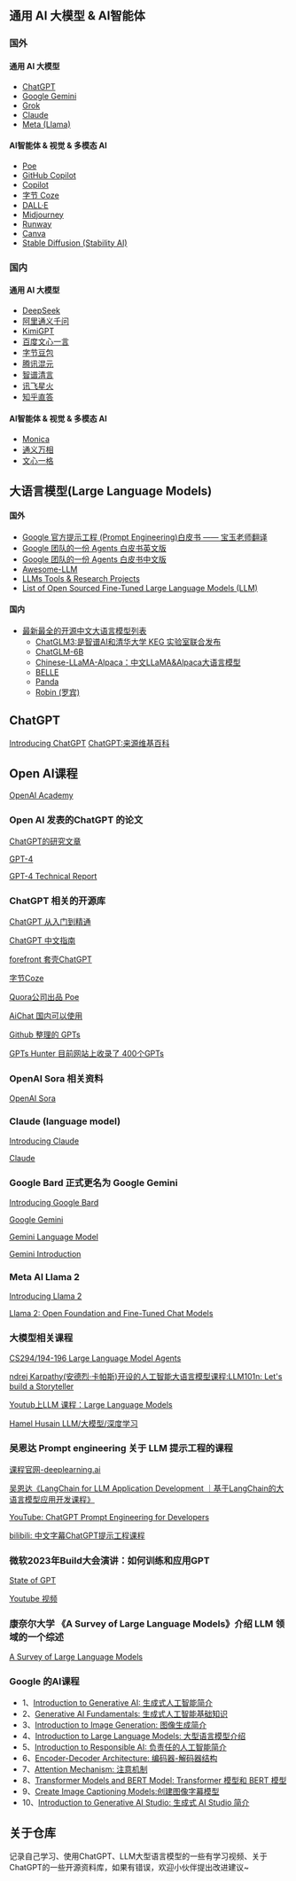 ## 通用 AI 大模型 & AI智能体
### 国外
#### 通用 AI 大模型
* [ChatGPT](https://chatgpt.com)
* [Google Gemini](https://gemini.google.com)
* [Grok](https://grok.com)
* [Claude](https://claude.ai)
* [Meta (Llama)](https://www.meta.ai)
#### AI智能体 & 视觉 & 多模态 AI
* [Poe](https://poe.com)
* [GitHub Copilot](https://github.com/copilot)
* [Copilot](https://copilot.microsoft.com/chats/CiRZwfGW3wtEgNE9UMeLT)
* [字节 Coze](https://www.coze.com)
* [DALL·E](https://openai.com/dall-e-2)
* [Midjourney](https://www.midjourney.com)
* [Runway](https://runwayml.com)
* [Canva](https://www.canva.com)
* [Stable Diffusion (Stability AI)](https://stability.ai)

### 国内
#### 通用 AI 大模型
* [DeepSeek](https://chat.deepseek.com)
* [阿里通义千问](https://tongyi.aliyun.com)
* [KimiGPT](https://kimi.moonshot.cn)
* [百度文心一言](https://yiyan.baidu.com)
* [字节豆包](https://www.doubao.com/chat)
* [腾讯混元](https://hunyuan.tencent.com)
* [智谱清言](https://chatglm.cn)
* [讯飞星火](https://xinghuo.xfyun.cn/desk)
* [知乎直答](https://zhida.zhihu.com)
#### AI智能体 & 视觉 & 多模态 AI
* [Monica](https://monica.im)
* [通义万相](https://tongyi.aliyun.com/wanxiang)
* [文心一格](https://yige.baidu.com)


## 大语言模型(Large Language Models)
#### 国外
* [Google 官方提示工程 (Prompt Engineering)白皮书 —— 宝玉老师翻译](https://baoyu.io/blog/google-prompt-engineering-whitepaper)
* [Google 团队的一份 Agents 白皮书英文版](https://drive.google.com/file/d/1oEjiRCTbd54aSdB_eEe3UShxLBWK9xkt/view?pli=1)
* [Google 团队的一份 Agents 白皮书中文版](https://arthurchiao.art/blog/ai-agent-white-paper-zh)
* [Awesome-LLM](https://github.com/Hannibal046/Awesome-LLM)
* [LLMs Tools & Research Projects](https://github.com/PetroIvaniuk/llms-tools)
* [List of Open Sourced Fine-Tuned Large Language Models (LLM)](https://sungkim11.medium.com/list-of-open-sourced-fine-tuned-large-language-models-llm-8d95a2e0dc76)
#### 国内
* [最新最全的开源中文大语言模型列表](https://www.wehelpwin.com/article/4110)
  * [ChatGLM3:是智谱AI和清华大学 KEG 实验室联合发布](https://github.com/THUDM/ChatGLM3)
  * [ChatGLM-6B](https://github.com/THUDM/ChatGLM-6B)
  * [Chinese-LLaMA-Alpaca：中文LLaMA&Alpaca大语言模型](https://github.com/ymcui/Chinese-LLaMA-Alpaca)
  * [BELLE](https://github.com/LianjiaTech/BELLE)
  * [Panda](https://github.com/dandelionsllm/pandallm)
  * [Robin (罗宾)](https://github.com/OptimalScale/LMFlow)


## ChatGPT
[Introducing ChatGPT](https://openai.com/blog/chatgpt)
[ChatGPT:来源维基百科](https://zh.wikipedia.org/wiki/ChatGPT)

## Open AI课程
[OpenAI Academy](https://academy.openai.com/home/content)

### Open AI 发表的ChatGPT 的论文

[ChatGPT的研究文章](https://openai.com/research)

[GPT-4](https://openai.com/research/gpt-4)

[GPT-4 Technical Report](https://arxiv.org/pdf/2303.08774.pdf)


### ChatGPT 相关的开源库

[ChatGPT 从入门到精通](https://github.com/justjavac/chatgpt)

[ChatGPT 中文指南](https://github.com/yzfly/awesome-chatgpt-zh)

[forefront 套壳ChatGPT](https://chat.forefront.ai/)

[字节Coze](https://www.coze.com)

[Quora公司出品 Poe](https://poe.com)

[AiChat 国内可以使用](https://c.aichat.la/#/friend)

[Github 整理的 GPTs](https://github.com/linexjlin/GPTs)

[GPTs Hunter 目前网站上收录了 400个GPTs](https://www.gptshunter.com)

### OpenAI Sora 相关资料

[OpenAI Sora](https://openai.com/sora)

### Claude (language model)

[Introducing Claude](https://en.wikipedia.org/wiki/Claude_(language_model))

[Claude](https://claude.ai/)

### Google Bard 正式更名为 Google Gemini
[Introducing Google Bard](https://en.wikipedia.org/wiki/Gemini_(chatbot))

[Google Gemini](https://gemini.google.com/app)

[Gemini Language Model](https://en.wikipedia.org/wiki/Gemini_%28language_model%29)

[Gemini Introduction](https://deepmind.google/technologies/gemini/#introduction)

###  Meta AI Llama 2

[Introducing Llama 2](https://ai.meta.com/llama/?utm_source=twitter&utm_medium=organic_social&utm_campaign=llama2&utm_content=video)

[Llama 2: Open Foundation and Fine-Tuned Chat Models](https://scontent-nrt1-1.xx.fbcdn.net/v/t39.2365-6/10000000_662098952474184_2584067087619170692_n.pdf?_nc_cat=105&ccb=1-7&_nc_sid=3c67a6&_nc_ohc=qhK-ahCbkBMAX-qEWmV&_nc_ht=scontent-nrt1-1.xx&oh=00_AfDKue2tZZUVNnzD5Nwv_k-GswWsZeS0yUHpgtEaSdJGVA&oe=64BE66FF)

### 大模型相关课程

[CS294/194-196 Large Language Model Agents](https://rdi.berkeley.edu/llm-agents/f24)

[ndrej Karpathy(安德烈·卡帕斯)开设的人工智能大语言模型课程:LLM101n: Let's build a Storyteller](https://github.com/karpathy/LLM101n)

[Youtub上LLM 课程：Large Language Models](https://www.youtube.com/playlist?list=PLqGkIjcOyrGnjyBHl4GE2S9kX47X96FH-)

[Hamel Husain LLM/大模型/深度学习](https://hamel.dev/blog/posts/course)

### 吴恩达 Prompt engineering 关于 LLM 提示工程的课程

[课程官网-deeplearning.ai](https://www.deeplearning.ai)

[吴恩达《LangChain for LLM Application Development ｜基于LangChain的大语言模型应用开发课程》](https://youtu.be/gUcYC0Iuw2g)

[YouTube: ChatGPT Prompt Engineering for Developers](https://youtu.be/hQTEVI87GRg)

[bilibili: 中文字幕ChatGPT提示工程课程](https://www.bilibili.com/video/BV1gs4y1R7EJ/?share_source=copy_web&vd_source=4e61e7552d45a3b497e560000fb24dbe)


###  微软2023年Build大会演讲：如何训练和应用GPT

[State of GPT](https://build.microsoft.com/en-US/sessions/db3f4859-cd30-4445-a0cd-553c3304f8e2)

[Youtube 视频](https://youtu.be/YrBJiy-V8MY)

### 康奈尔大学 《A Survey of Large Language Models》介绍 LLM 领域的一个综述

[A Survey of Large Language Models](https://arxiv.org/abs/2303.18223)

### Google 的AI课程
- 1、[Introduction to Generative AI: 生成式人工智能简介](https://www.cloudskillsboost.google/course_templates/536)
- 2、[Generative AI Fundamentals: 生成式人工智能基础知识](https://www.cloudskillsboost.google/course_templates/556)
- 3、[Introduction to Image Generation: 图像生成简介](https://www.cloudskillsboost.google/course_templates/541)
- 4、[Introduction to Large Language Models: 大型语言模型介绍](https://www.cloudskillsboost.google/course_templates/539)
- 5、[Introduction to Responsible AI: 负责任的人工智能简介](https://www.cloudskillsboost.google/course_templates/554)
- 6、[Encoder-Decoder Architecture: 编码器-解码器结构](https://www.cloudskillsboost.google/course_templates/543)
- 7、[Attention Mechanism: 注意机制](https://www.cloudskillsboost.google/course_templates/537)
- 8、[Transformer Models and BERT Model: Transformer 模型和 BERT 模型](https://www.cloudskillsboost.google/course_templates/538)
- 9、[Create Image Captioning Models:创建图像字幕模型 ](https://www.cloudskillsboost.google/course_templates/542)
- 10、[Introduction to Generative AI Studio: 生成式 AI Studio 简介](https://www.cloudskillsboost.google/course_templates/552)



## 关于仓库

记录自己学习、使用ChatGPT、LLM大型语言模型的一些有学习视频、关于ChatGPT的一些开源资料库，如果有错误，欢迎小伙伴提出改进建议~

